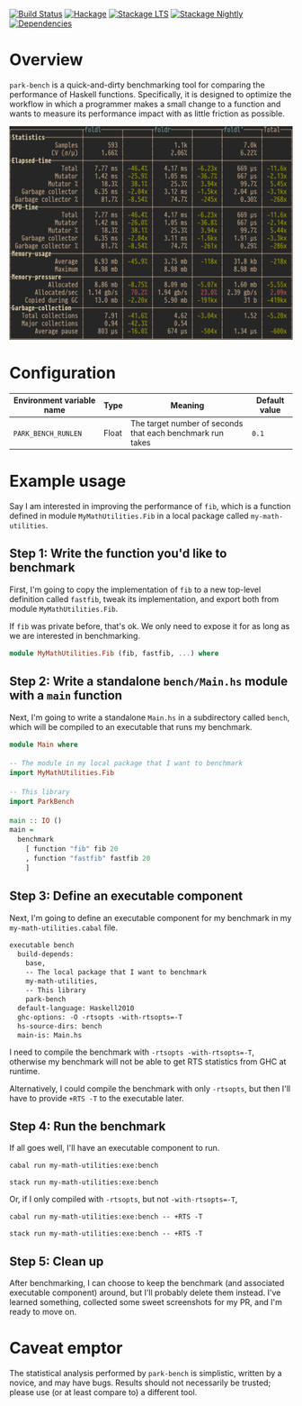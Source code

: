 [![Build Status](https://github.com/awkward-squad/park-bench/workflows/Haskell-CI/badge.svg)](https://github.com/awkward-squad/park-bench/actions?query=workflow%3AHaskell-CI) [![Hackage](https://img.shields.io/hackage/v/park-bench.svg?label=park-bench&logo=haskell)](https://hackage.haskell.org/package/park-bench) [![Stackage LTS](https://stackage.org/package/park-bench/badge/lts)](https://www.stackage.org/lts/package/park-bench) [![Stackage Nightly](https://stackage.org/package/park-bench/badge/nightly)](https://www.stackage.org/nightly/package/park-bench) [![Dependencies](https://img.shields.io/hackage-deps/v/park-bench)](https://packdeps.haskellers.com/reverse/park-bench)

# Overview

`park-bench` is a quick-and-dirty benchmarking tool for comparing the performance of Haskell functions. Specifically, it
is designed to optimize the workflow in which a programmer makes a small change to a function and wants to measure its
performance impact with as little friction as possible.

![Screenshot](https://github.com/awkward-squad/park-bench/blob/main/park-bench/images/screenshot.png?raw=true)

# Configuration

| Environment variable name | Type | Meaning | Default value |
| --- | --- | --- | --- |
| `PARK_BENCH_RUNLEN` | Float | The target number of seconds that each benchmark run takes | `0.1` |

# Example usage

Say I am interested in improving the performance of `fib`, which is a function defined in module `MyMathUtilities.Fib`
in a local package called `my-math-utilities`.

## Step 1: Write the function you'd like to benchmark

First, I'm going to copy the implementation of `fib` to a new top-level definition called `fastfib`, tweak its
implementation, and export both from module `MyMathUtilities.Fib`.

If `fib` was private before, that's ok. We only need to expose it for as long as we are interested in benchmarking.

```haskell
module MyMathUtilities.Fib (fib, fastfib, ...) where
```

## Step 2: Write a standalone `bench/Main.hs` module with a `main` function

Next, I'm going to write a standalone `Main.hs` in a subdirectory called `bench`, which will be compiled to an
executable that runs my benchmark.

```haskell
module Main where

-- The module in my local package that I want to benchmark
import MyMathUtilities.Fib

-- This library
import ParkBench

main :: IO ()
main =
  benchmark
    [ function "fib" fib 20
    , function "fastfib" fastfib 20
    ]
```

## Step 3: Define an executable component

Next, I'm going to define an executable component for my benchmark in my `my-math-utilities.cabal` file.

```cabal
executable bench
  build-depends:
    base,
    -- The local package that I want to benchmark
    my-math-utilities,
    -- This library
    park-bench
  default-language: Haskell2010
  ghc-options: -O -rtsopts -with-rtsopts=-T
  hs-source-dirs: bench
  main-is: Main.hs
```

I need to compile the benchmark with `-rtsopts -with-rtsopts=-T`, otherwise my benchmark will not be able to get RTS
statistics from GHC at runtime.

Alternatively, I could compile the benchmark with only `-rtsopts`, but then I'll have to provide `+RTS -T` to the
executable later.

## Step 4: Run the benchmark

If all goes well, I'll have an executable component to run.

```
cabal run my-math-utilities:exe:bench
```
```
stack run my-math-utilities:exe:bench
```

Or, if I only compiled with `-rtsopts`, but not `-with-rtsopts=-T`,

```
cabal run my-math-utilities:exe:bench -- +RTS -T
```
```
stack run my-math-utilities:exe:bench -- +RTS -T
```

## Step 5: Clean up

After benchmarking, I can choose to keep the benchmark (and associated executable component) around, but I'll probably
delete them instead. I've learned something, collected some sweet screenshots for my PR, and I'm ready to move on.

# Caveat emptor

The statistical analysis performed by `park-bench` is simplistic, written by a novice, and may have bugs. Results should
not necessarily be trusted; please use (or at least compare to) a different tool.
